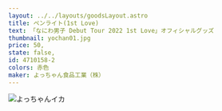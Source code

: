 ```yaml
---
layout: ../../layouts/goodsLayout.astro
title: ペンライト(1st Love)
text: 「なにわ男子 Debut Tour 2022 1st Love」オフィシャルグッズ
thumbnail: yochan01.jpg
price: 50,
state: false,
id: 4710158-2
colors: 赤色
maker: よっちゃん食品工業（株）
---
```


![よっちゃんイカ](/images/yochan01.jpg)
